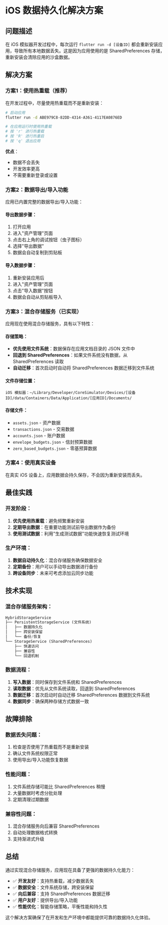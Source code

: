 # iOS 数据持久化解决方案

## 问题描述

在 iOS 模拟器开发过程中，每次运行 `flutter run -d [设备ID]` 都会重新安装应用，导致所有本地数据丢失。这是因为应用使用的是 SharedPreferences 存储，重新安装会清除应用的沙盒数据。

## 解决方案

### 方案1：使用热重载（推荐）

在开发过程中，尽量使用热重载而不是重新安装：

```bash
# 启动应用
flutter run -d ABE979C8-82DD-4314-A361-4117EA0876ED

# 在应用运行时使用热重载
# 按 'r' 进行热重载
# 按 'R' 进行热重启
# 按 'q' 退出应用
```

**优点**：
- 数据不会丢失
- 开发效率更高
- 不需要重新登录或设置

### 方案2：数据导出/导入功能

应用已内置完整的数据导出/导入功能：

#### 导出数据步骤：
1. 打开应用
2. 进入"资产管理"页面
3. 点击右上角的调试按钮（虫子图标）
4. 选择"导出数据"
5. 数据会自动复制到剪贴板

#### 导入数据步骤：
1. 重新安装应用后
2. 进入"资产管理"页面
3. 点击"导入数据"按钮
4. 数据会自动从剪贴板导入

### 方案3：混合存储服务（已实现）

应用现在使用混合存储服务，具有以下特性：

#### 存储策略：
- **优先使用文件系统**：数据保存在应用文档目录的 JSON 文件中
- **回退到 SharedPreferences**：如果文件系统没有数据，从 SharedPreferences 读取
- **自动迁移**：首次启动时自动将 SharedPreferences 数据迁移到文件系统

#### 文件存储位置：
```
iOS 模拟器：~/Library/Developer/CoreSimulator/Devices/[设备ID]/data/Containers/Data/Application/[应用ID]/Documents/
```

#### 存储文件：
- `assets.json` - 资产数据
- `transactions.json` - 交易数据
- `accounts.json` - 账户数据
- `envelope_budgets.json` - 信封预算数据
- `zero_based_budgets.json` - 零基预算数据

### 方案4：使用真实设备

在真实 iOS 设备上，应用数据会持久保存，不会因为重新安装而丢失。

## 最佳实践

### 开发阶段：
1. **优先使用热重载**：避免频繁重新安装
2. **定期导出数据**：在重要功能测试前导出数据作为备份
3. **使用测试数据**：利用"生成测试数据"功能快速恢复测试环境

### 生产环境：
1. **数据自动持久化**：混合存储服务确保数据安全
2. **定期备份**：用户可以手动导出数据进行备份
3. **跨设备同步**：未来可考虑添加云同步功能

## 技术实现

### 混合存储服务架构：

```dart
HybridStorageService
├── PersistentStorageService (文件系统)
│   ├── 数据持久化
│   ├── 跨安装保留
│   └── 备份/恢复
└── StorageService (SharedPreferences)
    ├── 快速访问
    ├── 兼容性
    └── 回退机制
```

### 数据流程：

1. **写入数据**：同时保存到文件系统和 SharedPreferences
2. **读取数据**：优先从文件系统读取，回退到 SharedPreferences
3. **数据迁移**：首次启动时自动迁移 SharedPreferences 数据到文件系统
4. **数据同步**：确保两种存储方式数据一致

## 故障排除

### 数据丢失问题：
1. 检查是否使用了热重载而不是重新安装
2. 确认文件系统权限正常
3. 使用导出/导入功能恢复数据

### 性能问题：
1. 文件系统存储可能比 SharedPreferences 稍慢
2. 大量数据时考虑分批处理
3. 定期清理过期数据

### 兼容性问题：
1. 混合存储服务向后兼容 SharedPreferences
2. 自动处理数据格式转换
3. 支持渐进式升级

## 总结

通过实现混合存储服务，应用现在具备了更强的数据持久化能力：

- ✅ **开发友好**：支持热重载，减少数据丢失
- ✅ **数据安全**：文件系统存储，跨安装保留
- ✅ **向后兼容**：支持 SharedPreferences 数据迁移
- ✅ **用户友好**：提供导出/导入功能
- ✅ **性能优化**：智能存储策略，平衡性能和持久性

这个解决方案确保了在开发和生产环境中都能提供可靠的数据持久化体验。
